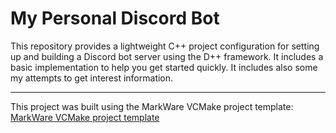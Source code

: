 # My Personal Discord Bot

This repository provides a lightweight C++ project configuration for setting up and building a Discord bot server using the D++ framework. It includes a basic implementation to help you get started quickly. It includes also some my attempts to get interest information.

---

This project was built using the MarkWare VCMake project template:  
[MarkWare VCMake project template](https://github.com/tomasmark79/MarkWareVCMake)